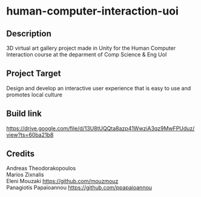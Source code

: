 # human-computer-interaction-uoi
## Description
3D virtual art gallery project made in Unity for the Human Computer Interaction course at the deparment of Comp Science &amp; Eng UoI

## Project Target
Design and develop an interactive user experience that is easy to use and promotes local culture

## Build link
https://drive.google.com/file/d/13U8tUQQta8azp41WwziA3qz9MwFPUduz/view?ts=60ba21b8



## Credits
Andreas Theodorakopoulos</br>
Marios Zixnalis</br>
Eleni Mouzaki  https://github.com/mouzmouz</br>
Panagiotis Papaioannou  https://github.com/ppapaioannou
